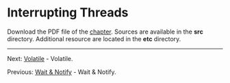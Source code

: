 # Interrupting Threads

Download the PDF file of the [chapter](chapter_18.pdf). Sources are available in the <b>src</b> directory. 
Additional resource are located in the <b>etc</b> directory.

<hr>

Next: [Volatile](chapter_19.md "Volatile") - Volatile.

Previous: [Wait & Notify](chapter_17.md "Wait & Notify") - Wait & Notify.